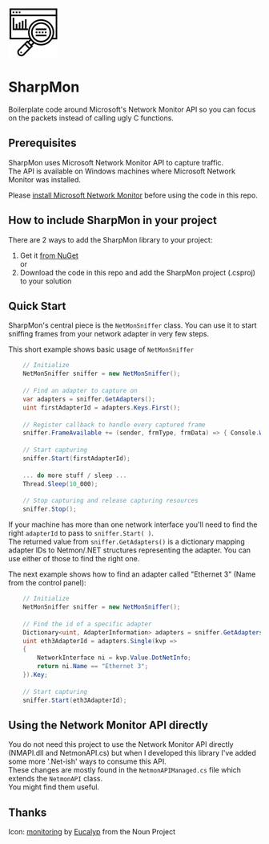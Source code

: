![icon](https://raw.githubusercontent.com/theXappy/SharpMon/main/icon.png)
# SharpMon
Boilerplate code around Microsoft's Network Monitor API so you can focus on the packets instead of calling ugly C functions.

## Prerequisites 
SharpMon uses Microsoft Network Monitor API to capture traffic.\
The API is available on Windows machines where Microsoft Network Monitor was installed.

Please [install Microsoft Network Monitor](https://www.microsoft.com/en-us/download/details.aspx?id=4865) before using the code in this repo.

## How to include SharpMon in your project
There are 2 ways to add the SharpMon library to your project:

1. Get it [from NuGet](https://www.nuget.org/packages/SharpMon/)\
or
2. Download the code in this repo and add the SharpMon project (.csproj) to your solution


## Quick Start
SharpMon's central piece is the ```NetMonSniffer``` class.
You can use it to start sniffing frames from your network adapter in very few steps.


This short example shows basic usage of ```NetMonSniffer```
```C#
    // Initialize
    NetMonSniffer sniffer = new NetMonSniffer();

    // Find an adapter to capture on
    var adapters = sniffer.GetAdapters();
    uint firstAdapterId = adapters.Keys.First();

    // Register callback to handle every captured frame
    sniffer.FrameAvailable += (sender, frmType, frmData) => { Console.WriteLine("Another frame found!"); };

    // Start capturing
    sniffer.Start(firstAdapterId);

    ... do more stuff / sleep ...
    Thread.Sleep(10_000);

    // Stop capturing and release capturing resources
    sniffer.Stop();
```

If your machine has more than one network interface you'll need to find the right ```adapterId``` to pass to ```sniffer.Start( )```.\
The returned value from ```sniffer.GetAdapters()``` is a dictionary mapping adapter IDs to Netmon/.NET structures representing the adapter.
You can use either of those to find the right one.


The next example shows how to find an adapter called "Ethernet 3" (Name from the control panel):
```C#
    // Initialize
    NetMonSniffer sniffer = new NetMonSniffer();
    
    // Find the id of a specific adapter
    Dictionary<uint, AdapterInformation> adapters = sniffer.GetAdapters();
    uint eth3AdapterId = adapters.Single(kvp =>
    {
        NetworkInterface ni = kvp.Value.DotNetInfo;
        return ni.Name == "Ethernet 3";
    }).Key;
    
    // Start capturing
    sniffer.Start(eth3AdapterId);
```


## Using the Network Monitor API directly
You do not need this project to use the Network Monitor API directly (NMAPI.dll and NetmonAPI.cs)
but when I developed this library I've added some more '.Net-ish' ways to consume this API.\
These changes are mostly found in the ```NetmonAPIManaged.cs``` file which extends the ```NetmonAPI``` class.\
You might find them useful.

## Thanks
Icon: [monitoring](https://thenounproject.com/search/?q=Monitor&i=2676857) by [Eucalyp](https://thenounproject.com/eucalyp/) from the Noun Project
